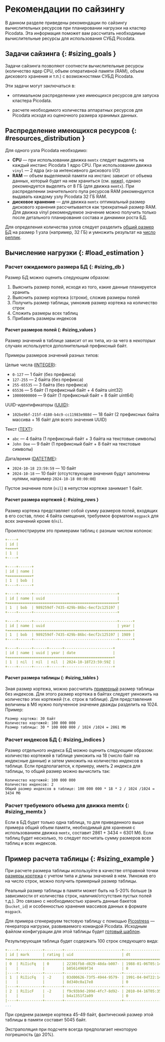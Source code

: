 # Рекомендации по сайзингу

В данном разделе приведены рекомендации по сайзингу вычислительных
ресурсов при планировании нагрузки на кластер Picodata. Эта информация
поможет вам рассчитать необходимые вычислительные ресурсы для
использования СУБД Picodata.

## Задачи сайзинга {: #sizing_goals }

Задачи сайзинга позволяют соотнести вычислительные ресурсы (количество
ядер CPU, объем оперативной памяти (RAM), объем дискового хранения и
т.п.) с возможностями СУБД Picodata.

Эти задачи могут заключаться в:

- оптимальном распределении уже имеющихся ресурсов для запуска кластера
  Picodata.

- расчете необходимого количества аппаратных ресурсов для Picodata
  исходя из оценочного размера хранимых данных.

<!--
- фактор репликации
- RPS на подсистему
- размер шарда (Гб)
- желательный RPS на шард, memtx
- желательный RPS на шард, vinyl
- место для ОС с логами (Гб)
- объем RAM в одном сервере (Гб)
- объем дисков на 1 сервер (Гб)
- место под бекапы (Гб)
- количество CPU на шард (MEMTX)
- количество CPU на шард (VINYL)
- размер RAM для данных (%%) (VINYL)
 -->

## Распределение имеющихся ресурсов {: #resources_distribution }

Для одного узла Picodata необходимо:

- **CPU** — при использовании движка `memtx` следует выделять на каждый
  инстанс Picodata 1 ядро CPU. При использовании движка `vinyl` — 2 ядра
  (из-за интенсивного дискового I/O)
- **RAM** — объем выделяемой памяти на инстанс зависит от объема данных,
  который будет на нем храниться (см. [ниже](#sizing_db)), однако
  рекомендуется выделять от 8 ГБ (для движка `memtx`). При распределении
  значительного пула ресурсов RAM рекомендуется выдавать каждому узлу
  Picodata 32 ГБ RAM.
- **дисковое хранение** — для движка `memtx` оптимальный размер
  дискового хранения рассчитывается как трехкратный размер RAM. Для
  движка vinyl рекомендуемое значение можно получить только после
  детального планирования состава и динамики роста БД.

Для определения количества узлов следует разделить [общий размер
БД](#sizing_db) на размер 1 узла (например, 32 ГБ) и умножить результат
на [число реплик].

[число реплик]: ../overview/glossary.md#replication_factor

## Вычисление нагрузки {: #load_estimation }

### Расчет ожидаемого размера БД {: #sizing_db }

Размер БД можно оценить следующим образом:

1. Выяснить размер полей, исходя из того, какие данные планируется хранить
1. Выяснить размер кортежа (строки), сложив размеры полей
1. Получить размер таблицы, умножив размер кортежа на количество строк
1. Сложить размеры всех таблиц
1. Прибавить размеры индексов

#### Расчет размеров полей {: #sizing_values }

Размер значений в таблице зависит от их типа, из-за чего в _некоторых_
случаях используется дополнительный префиксный байт.

Примеры размеров значений разных типов:

Целые числа ([INTEGER]):

- `0-127` — 1 байт (без префикса)
- `127-255` — 2 байта (без префикса)
- `255-65535` — 3 байта (без префикса)
- `65536` — 5 байт (1 префиксный байт + 4 байта uint32)
- `10000000000` — 9 байт (1 префиксный байт + 8 байт uint64)

UUID-идентификаторы ([UUID]):

- `102be9bf-215f-4180-b4c9-cc11983e988d` — 18 байт (2 префиксных байта
  массива + 16 байт для всего значения UUID)

Текст ([TEXT]):

- `abc` — 4 байта (1 префиксный байт + 3 байта на текстовые символы)
- `John Doe` — 9 байт (1 префиксный байт + 8 байт на текстовые символы)

Дата/время ([DATETIME]):

- `2024-10-18 23:59:59` — 10 байт
- `2024-10-18` — 10 байт (отсутствующие значения будут заполнены нулями,
  например `2024-10-18 00:00:00`)

Пустое значение поля (`nil`) в непустом кортеже занимает 1 байт.

[INTEGER]: ../reference/sql_types.md#integer
[UUID]: ../reference/sql_types.md#uuid
[TEXT]: ../reference/sql_types.md#text
[DATETIME]: ../reference/sql_types.md#datetime

#### Расчет размера кортежей {: #sizing_rows }

Размер кортежа представляет собой сумму размеров полей, входящих в его
состав, плюс 4 байта смещения, требуемое форматом `msgpack` для всех
значений кроме `0`/`nil`.

Проиллюстрируем это примерами таблиц с разным числом колонок:


```yaml title="Размер: 5 байт"
+----+
| id |
+====+
| 1  |
+----+
```

```yaml title="Размер: 9 байт"
+----+------+
| id | name |
+===========+
| 1  | bob  |
+----+------+
```

```yaml title="Размер: 27 байт"
+----+------+--------------------------------------+
| id | name | uuid                                 |
+==================================================+
| 1  | bob  | 989259df-7435-429b-86bc-6ecf2c125197 |
+----+------+--------------------------------------+
```

```yaml title="Размер: 30 байт"
+----+------+--------------------------------------+------+
| id | name | uuid                                 | year |
+=========================================================+
| 1  | bob  | 989259df-7435-429b-86bc-6ecf2c125197 | 1989 |
+----+------+--------------------------------------+------+
```

```yaml title="Размер: 18 байт"
+----+------+------+------+----------------------+
| id | name | uuid | year | date                 |
+================================================+
| 1  | nil  | nil  | nil  | 2024-10-18T23:59:59Z |
+----+------+------+------+----------------------+
```

#### Расчет размера таблицы {: #sizing_tables }

Зная размер кортежа, можно рассчитать [примерный](#sizing_example)
размер таблицы без индексов. Для этого размер кортежа в байтах следует
умножить на количество этих кортежей (т.е. строк в таблице). Для
представления величины в Мб нужно полученное значение дважды разделить
на 1024. Пример:

    Размер кортежа: 30 байт
    Количество кортежей: 100 000 000
    Размер таблицы: 30 * 100 000 000 / 1024 /1024 = 2861 Мб

### Расчет индексов БД {: #sizing_indices }

Размер отдельного индекса БД можно оценить следующим образом: количество
кортежей в таблице умножить на 18 (число байт на индексные
данные) и затем умножить на количество индексов в таблице. Если
предполагается, к примеру, иметь 2 индекса для таблицы, то общий размер
можно вычислить так:

    Количество кортежей: 100 000 000
    Количество индексов: 2
    Общий размер индексов в таблице: 100 000 000 * 18 * 2 / 1024 /1024 = 3434 Мб

### Расчет требуемого объема для движка memtx {: #sizing_memtx }

Если в БД будет только одна таблица, то для приведенного выше примера
общий объем памяти, необходимый для хранения с использованием движка
`memtx`, составит 2861 + 3434 = 6301 Мб. Если таблиц будет несколько, то
следует посчитать сумму размеров всех таблиц и всех индексов.

## Пример расчета таблицы {: #sizing_example }

При расчете размера таблицы используйте в качестве отправной точки
[размеры кортежа](#sizing_rows) с учетом типа и длины значений в нем.
Умножив его на число строк, можно получить примерный размер таблицы.

Реальный размер таблицы в памяти может быть на 5-20% больше (в
зависимости от количества строк, наличия/отсутствия пустых полей т.д.).
Это связано с необходимостью хранить данные бакетов (`bucket_id`) и
особенностью хранения массивов данных в формате `msgpack`.

Для примера сгенерируем тестовую таблицу с помощью [Picostress] —
генератора нагрузки, развиваемого командой Picodata. Исходным файлом
конфигурации для этой таблицы будет [готовый шаблон].

[Picostress]: https://git.picodata.io/core/picostress
[готовый шаблон]: https://git.picodata.io/core/picostress/-/blob/main/scripts/configs/bench.yml

Результирующая таблица будет содержать 100 строк следующего вида:

```yaml title="таблица cars_1"
+----+-----------+--------+--------------------------+-------------------------+
| id | mark      | rating | uid                      | dt                      |
+==============================================================================+
| 0  | RiIicFq   | 0      | 22301fb8-d829-48da-b007- | 1988-01-06T05:14:08+030 |
|    |           |        | b05614969f34             | 0                       |
|----+-----------+--------+--------------------------+-------------------------|
| 1  | RiIicFq   | -2     | 03d00626-73f5-4944-9579- | 1991-04-04T22:14:46+030 |
|    |           |        | 8d340c0a17e8             | 0                       |
|----+-----------+--------+--------------------------+-------------------------|
| 2  | RiIicF    | -2     | f9c93b9d-209d-4fc7-8d92- | 2010-04-16T05:35:24+040 |
|    |           |        | b4a1351f2a09             | 0                       |
|----+-----------+--------+--------------------------+-------------------------|
...
```

При среднем размере кортежа 45-49 байт, фактический размер этой таблицы
в памяти составит 5045 байт.

Экстраполяция при подсчете всегда предполагает некоторую погрешность (до 20%).

<!--
### Расчет прироста размера БД {: #sizing_growth }

Зная базовое значение требуемой памяти для `memtx` (SDB), можно рассчитать его
прирост по следующей формуле:

```
SDU = SDB * (1 + P/100) * KOS
```

где:

- `SDU` — ожидаемый размер БД
- `P` — ожидаемый рост размера БД (в %% в год)
- `KOS` — коэффициент для ОС и кэша (1,2)

Пример для роста в 20%:

    6301 * (1 + 20 / 100) * 1,2 = 9073 Мб

Таким образом, за год эксплуатации БД потребует почти в 1,5 раза больше
ОЗУ, чем изначально, что является реалистичным показателем для
большинства применений.
-->
